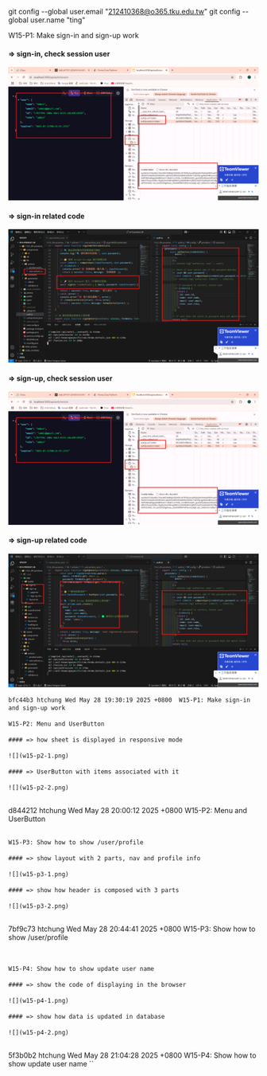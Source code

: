 git config --global user.email "212410368@o365.tku.edu.tw"
git config --global user.name "ting"


W15-P1: Make sign-in and sign-up work
 
#### => sign-in, check session user
 
![](w15-p1-1.png)
 
#### => sign-in related code
 
![](w15-p1-2.png)
 
#### => sign-up, check session user
 
![](w15-p1-3.png)
 
#### => sign-up related code
 
![](w15-p1-4.png)
 
```
bfc44b3 htchung Wed May 28 19:30:19 2025 +0800  W15-P1: Make sign-in and sign-up work

W15-P2: Menu and UserButton
 
#### => how sheet is displayed in responsive mode
 
![](w15-p2-1.png)
 
#### => UserButton with items associated with it
 
![](w15-p2-2.png)
 
```
d844212 htchung Wed May 28 20:00:12 2025 +0800  W15-P2: Menu and UserButton
```

W15-P3: Show how to show /user/profile
 
#### => show layout with 2 parts, nav and profile info
 
![](w15-p3-1.png)
 
#### => show how header is composed with 3 parts
 
![](w15-p3-2.png)
 
```
7bf9c73 htchung Wed May 28 20:44:41 2025 +0800  W15-P3: Show how to show /user/profile
```
 

W15-P4: Show how to show update user name
 
#### => show the code of displaying in the browser
 
![](w15-p4-1.png)
 
#### => show how data is updated in database
 
![](w15-p4-2.png)
 
```
5f3b0b2 htchung Wed May 28 21:04:28 2025 +0800  W15-P4: Show how to show update user name
``